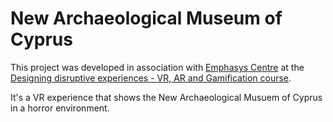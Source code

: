 # New Archaeological Museum of Cyprus

This project was developed in association with [Emphasys Centre](https://emphasyscentre.com/) at the [Designing disruptive experiences - VR, AR and Gamification course](https://emphasyscentre.com/2023/11/01/ka1-course-designing-disruptive-experiences-vr-ar-and-gamification-3).

It's a VR experience that shows the New Archaeological Musuem of Cyprus in a horror environment.
